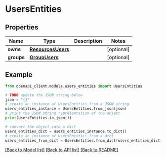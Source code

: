 # UsersEntities


## Properties

Name | Type | Description | Notes
------------ | ------------- | ------------- | -------------
**owns** | [**ResourcesUsers**](ResourcesUsers.md) |  | [optional] 
**groups** | [**GroupUsers**](GroupUsers.md) |  | [optional] 

## Example

```python
from openapi_client.models.users_entities import UsersEntities

# TODO update the JSON string below
json = "{}"
# create an instance of UsersEntities from a JSON string
users_entities_instance = UsersEntities.from_json(json)
# print the JSON string representation of the object
print(UsersEntities.to_json())

# convert the object into a dict
users_entities_dict = users_entities_instance.to_dict()
# create an instance of UsersEntities from a dict
users_entities_from_dict = UsersEntities.from_dict(users_entities_dict)
```
[[Back to Model list]](../README.md#documentation-for-models) [[Back to API list]](../README.md#documentation-for-api-endpoints) [[Back to README]](../README.md)



